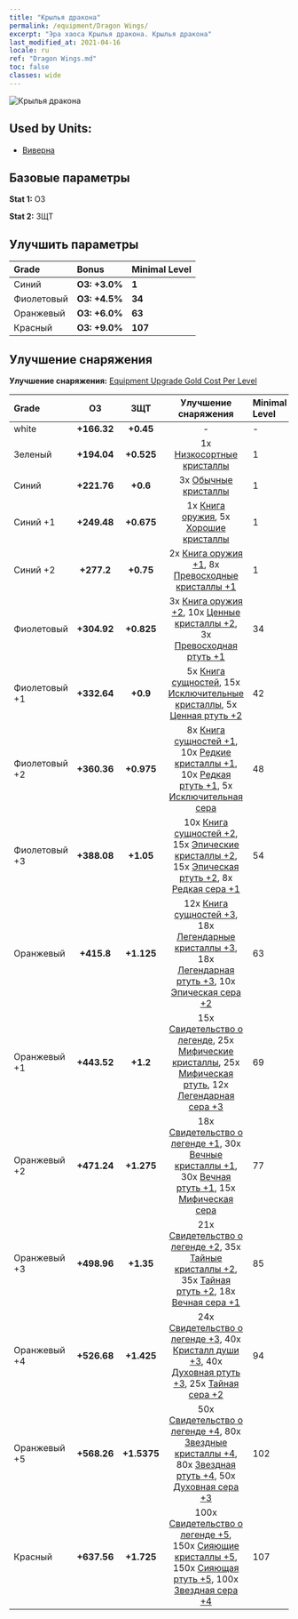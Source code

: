 ```yaml
---
title: "Крылья дракона"
permalink: /equipment/Dragon Wings/
excerpt: "Эра хаоса Крылья дракона. Крылья дракона"
last_modified_at: 2021-04-16
locale: ru
ref: "Dragon Wings.md"
toc: false
classes: wide
---
```


  ![Крылья дракона](/images/e/e_8064.png)

## Used by Units:

* [Виверна](/ru/units/Wyvern/) 


## Базовые параметры
 **Stat 1:** ОЗ

 **Stat 2:** ЗЩТ

## Улучшить параметры

  |     Grade    |   Bonus | Minimal Level | 
  |:-------------|:--------|:--------------| 
  | Синий | **ОЗ: +3.0%** | **1** | 
  | Фиолетовый | **ОЗ: +4.5%** | **34** | 
  | Оранжевый | **ОЗ: +6.0%** | **63** | 
  | Красный | **ОЗ: +9.0%** | **107** | 


## Улучшение снаряжения
 **Улучшение снаряжения:** [Equipment Upgrade Gold Cost Per Level](/equipment/EquipmentUpgradeCostPerLevel/) 

  |          Grade      | ОЗ | ЗЩТ | Улучшение снаряжения | Minimal Level |
  |:--------------------|:---------:|:---------:|:----------------:|:--------------|
  | white | **+166.32** | **+0.45** | - | - |
  | Зеленый | **+194.04** | **+0.525** | 1x [Низкосортные кристаллы](/ru/Items/mat_5/) | 1 |
  | Синий | **+221.76** | **+0.6** | 3x [Обычные кристаллы](/ru/Items/mat_11/) | 1 |
  | Синий +1 | **+249.48** | **+0.675** | 1x [Книга оружия](/ru/Items/mat_18/), 5x [Хорошие кристаллы](/ru/Items/mat_17/) | 1 |
  | Синий +2 | **+277.2** | **+0.75** | 2x [Книга оружия +1](/ru/Items/mat_25/), 8x [Превосходные кристаллы +1](/ru/Items/mat_24/) | 1 |
  | Фиолетовый | **+304.92** | **+0.825** | 3x [Книга оружия +2](/ru/Items/mat_32/), 10x [Ценные кристаллы +2](/ru/Items/mat_31/), 3x [Превосходная ртуть +1](/ru/Items/mat_21/) | 34 |
  | Фиолетовый +1 | **+332.64** | **+0.9** | 5x [Книга сущностей](/ru/Items/mat_39/), 15x [Исключительные кристаллы](/ru/Items/mat_38/), 5x [Ценная ртуть +2](/ru/Items/mat_28/) | 42 |
  | Фиолетовый +2 | **+360.36** | **+0.975** | 8x [Книга сущностей +1](/ru/Items/mat_46/), 10x [Редкие кристаллы +1](/ru/Items/mat_45/), 10x [Редкая ртуть +1](/ru/Items/mat_42/), 5x [Исключительная сера](/ru/Items/mat_36/) | 48 |
  | Фиолетовый +3 | **+388.08** | **+1.05** | 10x [Книга сущностей +2](/ru/Items/mat_53/), 15x [Эпические кристаллы +2](/ru/Items/mat_52/), 15x [Эпическая ртуть +2](/ru/Items/mat_49/), 8x [Редкая сера +1](/ru/Items/mat_43/) | 54 |
  | Оранжевый | **+415.8** | **+1.125** | 12x [Книга сущностей +3](/ru/Items/mat_60/), 18x [Легендарные кристаллы +3](/ru/Items/mat_59/), 18x [Легендарная ртуть +3](/ru/Items/mat_56/), 10x [Эпическая сера +2](/ru/Items/mat_50/) | 63 |
  | Оранжевый +1 | **+443.52** | **+1.2** | 15x [Свидетельство о легенде](/ru/Items/mat_67/), 25x [Мифические кристаллы](/ru/Items/mat_66/), 25x [Мифическая ртуть](/ru/Items/mat_63/), 12x [Легендарная сера +3](/ru/Items/mat_57/) | 69 |
  | Оранжевый +2 | **+471.24** | **+1.275** | 18x [Свидетельство о легенде +1](/ru/Items/mat_74/), 30x [Вечные кристаллы +1](/ru/Items/mat_73/), 30x [Вечная ртуть +1](/ru/Items/mat_70/), 15x [Мифическая сера](/ru/Items/mat_64/) | 77 |
  | Оранжевый +3 | **+498.96** | **+1.35** | 21x [Свидетельство о легенде +2](/ru/Items/mat_81/), 35x [Тайные кристаллы +2](/ru/Items/mat_80/), 35x [Тайная ртуть +2](/ru/Items/mat_77/), 18x [Вечная сера +1](/ru/Items/mat_71/) | 85 |
  | Оранжевый +4 | **+526.68** | **+1.425** | 24x [Свидетельство о легенде +3](/ru/Items/mat_88/), 40x [Кристалл души +3](/ru/Items/mat_87/), 40x [Духовная ртуть +3](/ru/Items/mat_84/), 25x [Тайная сера +2](/ru/Items/mat_78/) | 94 |
  | Оранжевый +5 | **+568.26** | **+1.5375** | 50x [Свидетельство о легенде +4](/ru/Items/mat_95/), 80x [Звездные кристаллы +4](/ru/Items/mat_94/), 80x [Звездная ртуть +4](/ru/Items/mat_91/), 50x [Духовная сера +3](/ru/Items/mat_85/) | 102 |
  | Красный | **+637.56** | **+1.725** | 100x [Свидетельство о легенде +5](/ru/Items/mat_102/), 150x [Сияющие кристаллы +5](/ru/Items/mat_101/), 150x [Сияющая ртуть +5](/ru/Items/mat_98/), 100x [Звездная сера +4](/ru/Items/mat_92/) | 107 |

